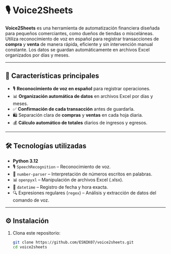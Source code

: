 # 🎙️ Voice2Sheets

**Voice2Sheets** es una herramienta de automatización financiera diseñada para pequeños comerciantes, como dueños de tiendas o misceláneas. Utiliza reconocimiento de voz en español para registrar transacciones de **compra** y **venta** de manera rápida, eficiente y sin intervención manual constante. Los datos se guardan automáticamente en archivos Excel organizados por días y meses.

---

## 🎯 Características principales

- 🎙️ **Reconocimiento de voz en español** para registrar operaciones.
- 📊 **Organización automática de datos** en archivos Excel por días y meses.
- ✅ **Confirmación de cada transacción** antes de guardarla.
- 🛍️ Separación clara de **compras** y **ventas** en cada hoja diaria.
- 💰 **Cálculo automático de totales** diarios de ingresos y egresos.

---

## 🛠️ Tecnologías utilizadas

- **Python 3.12**
- 🎙️ `SpeechRecognition` – Reconocimiento de voz.
- 🔢 `number-parser` – Interpretación de números escritos en palabras.
- 📊 `openpyxl` – Manipulación de archivos Excel (.xlsx).
- 📅 `datetime` – Registro de fecha y hora exacta.
- 🔍 Expresiones regulares (`regex`) – Análisis y extracción de datos del comando de voz.

---

## ⚙️ Instalación

1. Clona este repositorio:
   ```bash
   git clone https://github.com/ESNIK07/voice2sheets.git
   cd voice2sheets
